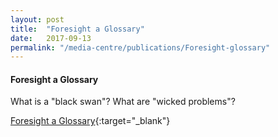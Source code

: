 ```yaml
---
layout: post
title:  "Foresight a Glossary"
date:   2017-09-13
permalink: "/media-centre/publications/Foresight-glossary"
---
```



#### Foresight a Glossary

What is a "black swan"? What are "wicked problems"?    

[Foresight a Glossary](/files/media-centre/publications/csf-csc_foresight--a-glossary.pdf){:target="_blank"}
